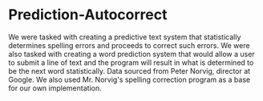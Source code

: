 # Prediction-Autocorrect
We were tasked with creating a predictive text system that statistically determines spelling errors and proceeds to correct such errors. We were also tasked with creating a word prediction system that would allow a user to submit a line of text and the program will result in what is determined to be the next word statistically. Data sourced from Peter Norvig, director at Google. We also used Mr. Norvig's spelling correction program as a base for our own implementation.
